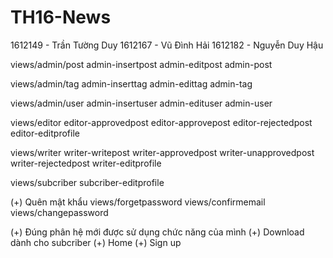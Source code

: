 ﻿# TH16-News
1612149 - Trần Tường Duy
1612167 - Vũ Đình Hải
1612182 - Nguyễn Duy Hậu

views/admin/post
    admin-insertpost
    admin-editpost
    admin-post

views/admin/tag
    admin-inserttag
    admin-edittag
    admin-tag

views/admin/user
    admin-insertuser
    admin-edituser
    admin-user

views/editor
    editor-approvedpost
    editor-approvepost
    editor-rejectedpost
    editor-editprofile

views/writer
    writer-writepost
    writer-approvedpost
    writer-unapprovedpost
    writer-rejectedpost
    writer-editprofile

views/subcriber
    subcriber-editprofile

(+) Quên mật khẩu
views/forgetpassword
views/confirmemail
views/changepassword

(+) Đúng phân hệ mới được sử dụng chức năng của mình
(+) Download dành cho subcriber
(+) Home
(+) Sign up